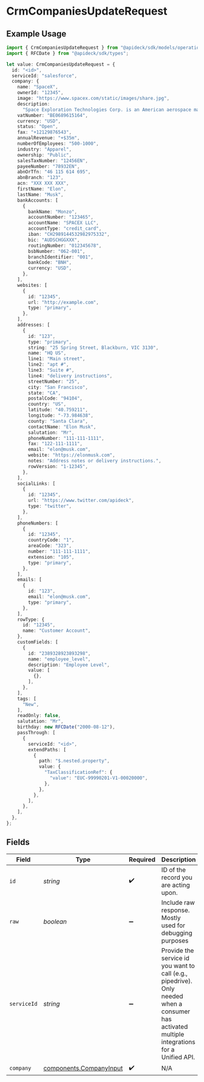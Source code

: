 # CrmCompaniesUpdateRequest

## Example Usage

```typescript
import { CrmCompaniesUpdateRequest } from "@apideck/sdk/models/operations";
import { RFCDate } from "@apideck/sdk/types";

let value: CrmCompaniesUpdateRequest = {
  id: "<id>",
  serviceId: "salesforce",
  company: {
    name: "SpaceX",
    ownerId: "12345",
    image: "https://www.spacex.com/static/images/share.jpg",
    description:
      "Space Exploration Technologies Corp. is an American aerospace manufacturer, space transportation services and communications company headquartered in Hawthorne, California.",
    vatNumber: "BE0689615164",
    currency: "USD",
    status: "Open",
    fax: "+12129876543",
    annualRevenue: "+$35m",
    numberOfEmployees: "500-1000",
    industry: "Apparel",
    ownership: "Public",
    salesTaxNumber: "12456EN",
    payeeNumber: "78932EN",
    abnOrTfn: "46 115 614 695",
    abnBranch: "123",
    acn: "XXX XXX XXX",
    firstName: "Elon",
    lastName: "Musk",
    bankAccounts: [
      {
        bankName: "Monzo",
        accountNumber: "123465",
        accountName: "SPACEX LLC",
        accountType: "credit_card",
        iban: "CH2989144532982975332",
        bic: "AUDSCHGGXXX",
        routingNumber: "012345678",
        bsbNumber: "062-001",
        branchIdentifier: "001",
        bankCode: "BNH",
        currency: "USD",
      },
    ],
    websites: [
      {
        id: "12345",
        url: "http://example.com",
        type: "primary",
      },
    ],
    addresses: [
      {
        id: "123",
        type: "primary",
        string: "25 Spring Street, Blackburn, VIC 3130",
        name: "HQ US",
        line1: "Main street",
        line2: "apt #",
        line3: "Suite #",
        line4: "delivery instructions",
        streetNumber: "25",
        city: "San Francisco",
        state: "CA",
        postalCode: "94104",
        country: "US",
        latitude: "40.759211",
        longitude: "-73.984638",
        county: "Santa Clara",
        contactName: "Elon Musk",
        salutation: "Mr",
        phoneNumber: "111-111-1111",
        fax: "122-111-1111",
        email: "elon@musk.com",
        website: "https://elonmusk.com",
        notes: "Address notes or delivery instructions.",
        rowVersion: "1-12345",
      },
    ],
    socialLinks: [
      {
        id: "12345",
        url: "https://www.twitter.com/apideck",
        type: "twitter",
      },
    ],
    phoneNumbers: [
      {
        id: "12345",
        countryCode: "1",
        areaCode: "323",
        number: "111-111-1111",
        extension: "105",
        type: "primary",
      },
    ],
    emails: [
      {
        id: "123",
        email: "elon@musk.com",
        type: "primary",
      },
    ],
    rowType: {
      id: "12345",
      name: "Customer Account",
    },
    customFields: [
      {
        id: "2389328923893298",
        name: "employee_level",
        description: "Employee Level",
        value: [
          {},
        ],
      },
    ],
    tags: [
      "New",
    ],
    readOnly: false,
    salutation: "Mr",
    birthday: new RFCDate("2000-08-12"),
    passThrough: [
      {
        serviceId: "<id>",
        extendPaths: [
          {
            path: "$.nested.property",
            value: {
              "TaxClassificationRef": {
                "value": "EUC-99990201-V1-00020000",
              },
            },
          },
        ],
      },
    ],
  },
};
```

## Fields

| Field                                                                                                                                         | Type                                                                                                                                          | Required                                                                                                                                      | Description                                                                                                                                   | Example                                                                                                                                       |
| --------------------------------------------------------------------------------------------------------------------------------------------- | --------------------------------------------------------------------------------------------------------------------------------------------- | --------------------------------------------------------------------------------------------------------------------------------------------- | --------------------------------------------------------------------------------------------------------------------------------------------- | --------------------------------------------------------------------------------------------------------------------------------------------- |
| `id`                                                                                                                                          | *string*                                                                                                                                      | :heavy_check_mark:                                                                                                                            | ID of the record you are acting upon.                                                                                                         |                                                                                                                                               |
| `raw`                                                                                                                                         | *boolean*                                                                                                                                     | :heavy_minus_sign:                                                                                                                            | Include raw response. Mostly used for debugging purposes                                                                                      |                                                                                                                                               |
| `serviceId`                                                                                                                                   | *string*                                                                                                                                      | :heavy_minus_sign:                                                                                                                            | Provide the service id you want to call (e.g., pipedrive). Only needed when a consumer has activated multiple integrations for a Unified API. | salesforce                                                                                                                                    |
| `company`                                                                                                                                     | [components.CompanyInput](../../models/components/companyinput.md)                                                                            | :heavy_check_mark:                                                                                                                            | N/A                                                                                                                                           |                                                                                                                                               |